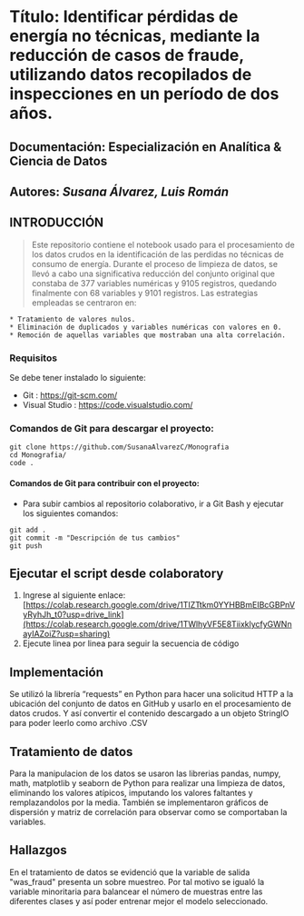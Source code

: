 # Título: Identificar pérdidas de energía no técnicas, mediante la reducción de casos de fraude, utilizando datos recopilados de inspecciones en un período de dos años.
## Documentación: Especialización en Analítica & Ciencia de Datos
## Autores: _Susana Álvarez, Luis Román_ 

## INTRODUCCIÓN

> Este repositorio contiene el notebook usado para el procesamiento de los datos crudos en la identificación de las perdidas no técnicas de consumo de energía. Durante el proceso de limpieza de datos, se llevó a cabo una significativa reducción del conjunto original que constaba de 377 variables numéricas y 9105 registros, quedando finalmente con 68 variables y 9101 registros. Las estrategias empleadas se centraron en:

    * Tratamiento de valores nulos.
    * Eliminación de duplicados y variables numéricas con valores en 0.
    * Remoción de aquellas variables que mostraban una alta correlación.



### Requisitos

Se debe tener instalado lo siguiente:

- Git : https://git-scm.com/
- Visual Studio : https://code.visualstudio.com/



### Comandos de Git para descargar el proyecto:

```
git clone https://github.com/SusanaAlvarezC/Monografia
cd Monografia/
code .
```

#### Comandos de Git para contribuir con el proyecto:

* Para subir cambios al repositorio colaborativo, ir a Git Bash y ejecutar los siguientes comandos:
```
git add .
git commit -m "Descripción de tus cambios"
git push
```

## Ejecutar el script desde colaboratory

1. Ingrese al siguiente enlace: [https://colab.research.google.com/drive/1TIZTtkm0YYHBBmEIBcGBPnVyRyhJh_t0?usp=drive_link](https://colab.research.google.com/drive/1TWlhyVF5E8TiixklycfyGWNnayIAZoiZ?usp=sharing)
2. Ejecute linea por linea para seguir la secuencia de código


## Implementación

Se utilizó la librería “requests” en Python para hacer una solicitud HTTP a la ubicación del conjunto de datos en GitHub y usarlo en el procesamiento de datos crudos. Y así convertir el contenido descargado a un objeto StringIO para poder leerlo como archivo .CSV


## Tratamiento de datos

Para la manipulacion de los datos se usaron las librerias pandas, numpy, math, matplotlib y seaborn de Python para realizar una limpieza de datos, eliminando los valores atípicos, imputando los valores faltantes y remplazandolos por la media. También se implementaron gráficos de dispersión y matriz de correlación para observar como se comportaban la variables.   


## Hallazgos

En el tratamiento de datos se evidenció que la variable de salida "was_fraud" presenta un sobre muestreo. Por tal motivo se igualó la variable minoritaria para balancear el número de muestras entre las diferentes clases y así poder entrenar mejor el modelo seleccionado.
